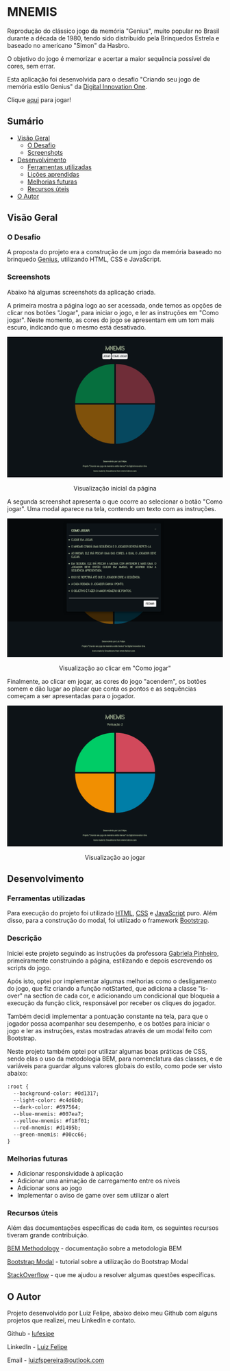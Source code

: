 # MNEMIS

Reprodução do clássico jogo da memória "Genius", muito popular no Brasil durante a década de 1980, tendo sido distribuído pela Brinquedos Estrela e baseado no americano "Simon" da Hasbro.

O objetivo do jogo é memorizar e acertar a maior sequência possível de cores, sem errar.

Esta aplicação foi desenvolvida para o desafio "Criando seu jogo de memória estilo Genius" da [Digital Innovation One](https://web.digitalinnovation.one/home).

Clique [aqui](https://lufesipe.github.io/mnemis-game/) para jogar!

## Sumário

- [Visão Geral](#visão-geral)
  - [O Desafio](#o-desafio)
  - [Screenshots](#screenshots)
- [Desenvolvimento](#desenvolvimento)
  - [Ferramentas utilizadas](#ferramentas-utilizadas)
  - [Lições aprendidas](#lições-aprendidas)
  - [Melhorias futuras](#melhorias-futuras)
  - [Recursos úteis](#recursos-úteis)
- [O Autor](#o-autor)



## Visão Geral

### O Desafio

A proposta do projeto era a construção de um jogo da memória baseado no brinquedo [Genius](https://pt.wikipedia.org/wiki/Genius_(jogo)), utilizando HTML, CSS e JavaScript.



### Screenshots

Abaixo há algumas screenshots da aplicação criada.

A primeira mostra a página logo ao ser acessada, onde temos as opções de clicar nos botões "Jogar", para iniciar o jogo, e ler as instruções em "Como jogar". Neste momento, as cores do jogo se apresentam em um tom mais escuro, indicando que o mesmo está desativado.

![screenshot-no-search-web-view](images/screenshot-initial.png)

<center>Visualização inicial da página</center>

A segunda screenshot apresenta o que ocorre ao selecionar o botão "Como jogar". Uma modal aparece na tela, contendo um texto com as instruções.

![screenshot-result-web-view](images/screenshot-how-to.png)

<center>Visualização ao clicar em "Como jogar"</center>

Finalmente,  ao clicar em jogar, as cores do jogo "acendem", os botões somem e dão lugar ao placar que conta os pontos e as sequências começam a ser apresentadas para o jogador.

![screenshot-no-search-web-view](images/screenshot-playing.png)

<center>Visualização ao jogar</center>

## Desenvolvimento

### Ferramentas utilizadas

Para execução do projeto foi utilizado [HTML](https://developer.mozilla.org/pt-BR/docs/Web/HTML), [CSS](https://developer.mozilla.org/pt-BR/docs/Web/CSS) e [JavaScript](https://developer.mozilla.org/pt-BR/docs/Web/JavaScript) puro. Além disso, para a construção do modal, foi utilizado o framework [Bootstrap](https://getbootstrap.com/docs/4.0/components/modal/).

### Descrição

Iniciei este projeto seguindo as instruções da professora [Gabriela Pinheiro](https://github.com/SpruceGabriela), primeiramente construindo a página, estilizando e depois escrevendo os scripts do jogo. 

Após isto, optei por implementar algumas melhorias como o desligamento do jogo, que fiz criando a função notStarted, que adiciona a classe "is-over" na section de cada cor, e adicionando um condicional que bloqueia a execução da função click, responsável por receber os cliques do jogador.

Também decidi implementar a pontuação constante na tela, para que o jogador possa acompanhar seu desempenho, e os botões para iniciar o jogo e ler as instruções, estas mostradas através de um modal feito com Bootstrap.

Neste projeto também optei por utilizar algumas boas práticas de CSS, sendo elas o uso da metodologia BEM, para nomenclatura das classes, e de variáveis para guardar alguns valores globais do estilo, como pode ser visto abaixo:

```
:root {
  --background-color: #0d1317;
  --light-color: #c4d6b0;
  --dark-color: #697564;
  --blue-mnemis: #007ea7;
  --yellow-mnemis: #f18f01;
  --red-mnemis: #d1495b;
  --green-mnemis: #00cc66;
}
```



### Melhorias futuras

- Adicionar responsividade à aplicação
- Adicionar uma animação de carregamento entre os níveis
- Adicionar sons ao jogo
- Implementar o aviso de game over sem utilizar o alert



### Recursos úteis

Além das documentações específicas de cada item, os seguintes recursos tiveram grande contribuição.

[BEM Methodology](http://getbem.com/) - documentação sobre a metodologia BEM

[Bootstrap Modal](https://www.devmedia.com.br/bootstrap-modal-como-utilizar-em-seus-projetos/37426) - tutorial sobre a utilização do Bootstrap Modal

[StackOverflow](https://stackoverflow.com/) - que me ajudou a resolver algumas questões específicas.



## O Autor

Projeto desenvolvido por Luiz Felipe, abaixo deixo meu Github com alguns projetos que realizei, meu LinkedIn e contato.

Github - [lufesipe](https://github.com/lufesipe)

LinkedIn - [Luiz Felipe](https://www.linkedin.com/in/luiz-felipe-sp)

Email - [luizfspereira@outlook.com](mailto:luizfspereira@outlook.com)

